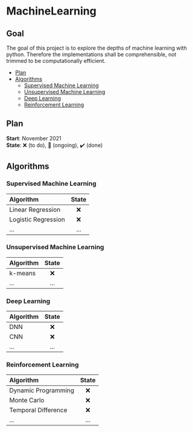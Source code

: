 # MachineLearning

## Goal
The goal of this project is to explore the depths of machine learning with python.
Therefore the implementations shall be comprehensible, not trimmed to be computationally efficient. 

 - [Plan](#plan)
 - [Algorithms](#algorithms)
   * [Supervised Machine Learning](#supervised-machine-learning)
   * [Unsupervised Machine Learning](#unsupervised-machine-learning)
   * [Deep Learning](#deep-learning)
   * [Reinforcement Learning](#reinforcement-learning)

## Plan
**Start**: November 2021 \
**State**: :x: (to do), 🚧 (ongoing), :heavy_check_mark: (done)

## Algorithms
### Supervised Machine Learning
| Algorithm | State  |
| :------------ |:---------------:|
| Linear Regression | :x: |
| Logistic Regression | :x: |
| ... | ... |


### Unsupervised Machine Learning
| Algorithm | State  |
| :------------ |:---------------:|
| k-means | :x: |
| ... | ... |

### Deep Learning
| Algorithm | State  |
| :------------ |:---------------:|
| DNN | :x: |
| CNN | :x: |
| ... | ... |
 
### Reinforcement Learning
| Algorithm | State  |
| :------------ |:---------------:|
| Dynamic Programming | :x: |
| Monte Carlo | :x: |
| Temporal Difference | :x: |
| ... | ... |
